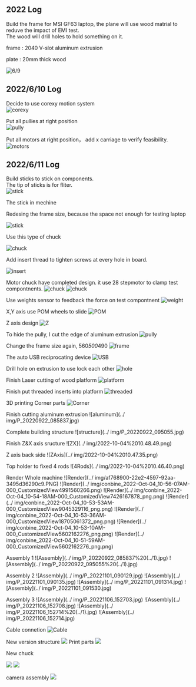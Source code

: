 ## 2022 Log

Build the frame for MSI GF63 laptop, the plane will use wood matrial to reduve the impact of EMI test.  
The wood will drill holes to hold something on it.

frame : 2040 V-slot aluminum extrusion

plate : 20mm thick wood

![6/9](../img/2022-06-09_15.29.12.png)

## 2022/6/10 Log

Decide to use corexy motion system  
![corexy](../img/6a9e99aeec0aafb9233e9deea945becb.jpg)

Put all pullies at right position  
![pully](../img/2022-06-11%2003.24.13.png)

Put all motors at right position， add x carriage to verify feasibility.  
![motors](../img/2022-06-10%2021.09.02.png)

## 2022/6/11 Log

Build sticks to stick on components.  
The tip of sticks is for fliter.  
![stick](../img/2022-06-11%2002.40.23.png)

The stick in mechine

Redesing the frame size, because the space not enough for testing laptop

![stick](../img/2022-06-11%2002.40.53.png)

Use this type of chuck

![chuck](../img/2022-06-11%2002.42.20.png)

Add insert thread to tighten screws at every hole in board.

![insert](../img/2022-06-11%2003.20.32.png)

Motor chuck have completed design. it use 28 stepmotor to clamp test compontnents.
![chuck](../img/2022-07-25%2017.49.41.png)
![chuck](../img/2022-07-25%2017.50.02.png)

Use weights sensor to feedback the force on test compontnent
![weight](../img/2022-07-30%2013.38.47.png)

X,Y axis use POM wheels to slide
![POM](../img/2022-07-30%2013.39.09.png)

Z axis design
![Z](../img/2022-07-30%2013.39.30.png)

To hide the pully, I cut the edge of aluminum extrusion
![pully](../img/2022-07-30%2013.41.23.png)

Change the frame size again, 560*500*490
![frame](../img/2022-07-30%2016.09.14.png)

The auto USB reciprocating device
![USB](../img/2022-07-30%2016.55.43.png)

Drill hole on extrusion to use lock each other
![hole](../img/2022-08-11%2010.22.49.png)

Finish Laser cutting of wood platform
![platform](../img/P_20220909_093249.jpg)

Finish put threaded inserts into platform
![threaded](../img/P_20220909_093257.jpg)

3D printing Corner parts
![Corner](../img/P_20220909_095941.jpg)

Finish cutting aluminum extrusion
![aluminum](../ img/P_20220922_085837.jpg)

Complete building structure
![structure](../ img/P_20220922_095055.jpg)

Finish Z&X axis sructure
![ZX](../ img/2022-10-04%2010.48.49.png)

Z axis back side
![ZAxis](../ img/2022-10-04%2010.47.35.png)

Top holder to fixed 4 rods
![4Rods](../ img/2022-10-04%2010.46.40.png)

Render Whole machine
![Render](../ img/af768900-22e2-4597-92aa-3495d36290c9.PNG)
![Render](../ img/conbine_2022-Oct-04_10-56-07AM-000_CustomizedView4991560266.png)
![Render](../ img/conbine_2022-Oct-04_10-54-18AM-000_CustomizedView7426167878_png.png)
![Render](../ img/conbine_2022-Oct-04_10-53-53AM-000_CustomizedView9045329116_png.png)
![Render](../ img/conbine_2022-Oct-04_10-53-36AM-000_CustomizedView18705061372_png.png)
![Render](../ img/conbine_2022-Oct-04_10-53-10AM-000_CustomizedView5602162276_png.png)
![Render](../ img/conbine_2022-Oct-04_10-51-59AM-000_CustomizedView5602162276_png.png)

Assembly 1
![Assembly](../ img/P_20220922_085837%20(../1).jpg)
![Assembly](../ img/P_20220922_095055%20(../1).jpg)

Assembly 2
![Assembly](../ img/P_20221101_090129.jpg)
![Assembly](../ img/P_20221101_090135.jpg)
![Assembly](../ img/P_20221101_091314.jpg)
![Assembly](../ img/P_20221101_091530.jpg)

Assembly 3
![Assembly](../ img/P_20221106_152703.jpg)
![Assembly](../ img/P_20221106_152708.jpg)
![Assembly](../ img/P_20221106_152714%20(../1).jpg)
![Assembly](../ img/P_20221106_152714.jpg)

Cable connetion
![Cable](../img/P_20221122_091635.jpg)

New version structure
![](../img/2022-11-22%2009.27.44.png)
Print parts
![](../img/P_20221122_091712.jpg)

New chuck

![](../img/2022-11-22%2009.27.31.png)
![](../img/2022-11-22%2009.28.40.png)

camera assembly
![](../img/P_20221122_092009.jpg)
